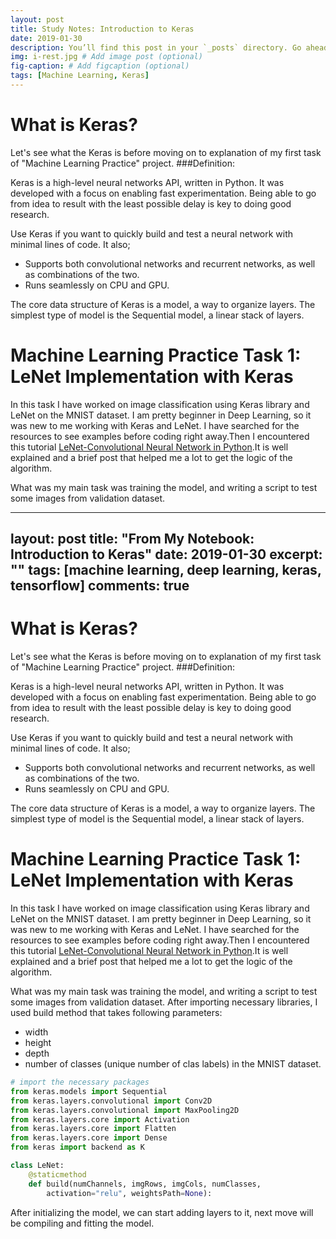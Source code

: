 ```yaml
---
layout: post
title: Study Notes: Introduction to Keras
date: 2019-01-30
description: You’ll find this post in your `_posts` directory. Go ahead and edit it and re-build the site to see your changes. # Add post description (optional)
img: i-rest.jpg # Add image post (optional)
fig-caption: # Add figcaption (optional)
tags: [Machine Learning, Keras]
---
```

# What is Keras?
Let's see what the Keras is before moving on to explanation of my first task of "Machine Learning Practice" project.
###Definition:

Keras is a high-level neural networks API, written in Python.
It was developed with a focus on enabling fast experimentation. Being able to go from idea to result with the least possible delay is key to doing good research.

Use Keras if you want to quickly build and test a neural network with minimal lines of code. It also;

* Supports both convolutional networks and recurrent networks, as well as combinations of the two.
* Runs seamlessly on CPU and GPU.

The core data structure of Keras is a model, a way to organize layers. The simplest type of model is the Sequential model, a linear stack of layers.

# Machine Learning Practice Task 1: LeNet Implementation with Keras

In this task I have worked on image classification using Keras library and LeNet on the MNIST dataset. I am pretty beginner in Deep Learning, so it was new to me working with Keras and LeNet. I have searched for the resources to see examples before coding right away.Then I encountered this tutorial [LeNet-Convolutional Neural Network in Python](https://www.pyimagesearch.com/2016/08/01/lenet-convolutional-neural-network-in-python/).It is well explained and a brief post that helped me a lot to get the logic of the algorithm.

What was my main task was training the model, and writing a script to test some images from validation dataset.

---
layout: post
title: "From My Notebook: Introduction to Keras"
date: 2019-01-30
excerpt: ""
tags: [machine learning, deep learning, keras, tensorflow]
comments: true
---
# What is Keras?
Let's see what the Keras is before moving on to explanation of my first task of "Machine Learning Practice" project.
###Definition:

Keras is a high-level neural networks API, written in Python.
It was developed with a focus on enabling fast experimentation. Being able to go from idea to result with the least possible delay is key to doing good research.

Use Keras if you want to quickly build and test a neural network with minimal lines of code. It also;

* Supports both convolutional networks and recurrent networks, as well as combinations of the two.
* Runs seamlessly on CPU and GPU.

The core data structure of Keras is a model, a way to organize layers. The simplest type of model is the Sequential model, a linear stack of layers.

# Machine Learning Practice Task 1: LeNet Implementation with Keras

In this task I have worked on image classification using Keras library and LeNet on the MNIST dataset. I am pretty beginner in Deep Learning, so it was new to me working with Keras and LeNet. I have searched for the resources to see examples before coding right away.Then I encountered this tutorial [LeNet-Convolutional Neural Network in Python](https://www.pyimagesearch.com/2016/08/01/lenet-convolutional-neural-network-in-python/).It is well explained and a brief post that helped me a lot to get the logic of the algorithm.

What was my main task was training the model, and writing a script to test some images from validation dataset.
After importing necessary libraries,  I used build method that takes following parameters:
* width
* height
* depth
* number of classes (unique number of clas labels) in the MNIST dataset.


~~~python
# import the necessary packages
from keras.models import Sequential
from keras.layers.convolutional import Conv2D
from keras.layers.convolutional import MaxPooling2D
from keras.layers.core import Activation
from keras.layers.core import Flatten
from keras.layers.core import Dense
from keras import backend as K

class LeNet:
	@staticmethod
	def build(numChannels, imgRows, imgCols, numClasses,
		activation="relu", weightsPath=None):
~~~
After initializing the model, we can start adding layers to it, next move will be compiling and fitting the model.
